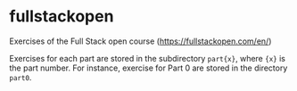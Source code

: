 # fullstackopen

Exercises of the Full Stack open course (https://fullstackopen.com/en/)

Exercises for each part are stored in the subdirectory `part{x}`, where `{x}` is the part number.
For instance, exercise for Part 0 are stored in the directory `part0`.
